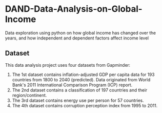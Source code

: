 # DAND-Data-Analysis-on-Global-Income
Data exploration using python on how global income has changed over the years, and how independent and dependent factors affect income level

## Dataset 
This data analysis project uses four datasets from Gapminder:

1. The 1st dataset contains inflation-adjusted GDP per capita data for 193 countries from 1800 to 2040 (predicted). Data originated from World Bank's 2011 International Comparison Program (ICP) report. 
2. The 2nd dataset contains a classification of 197 countries and their region/continent.
3. The 3rd dataset contains energy use per person for 57 countries.
4. The 4th dataset contains corruption perception index from 1995 to 2011.
